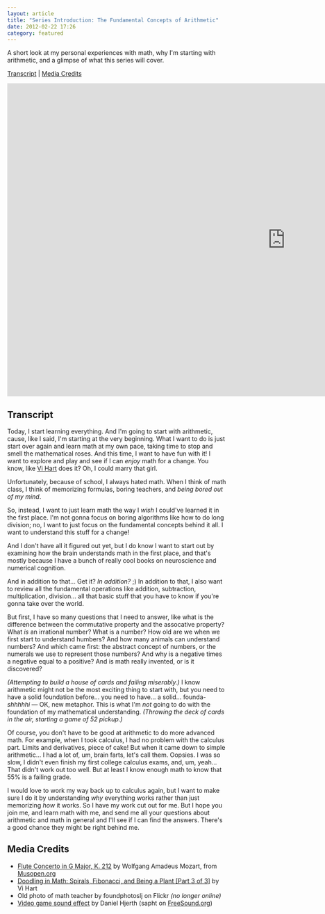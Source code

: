 ```yaml
---
layout: article
title: "Series Introduction: The Fundamental Concepts of Arithmetic"
date: 2012-02-22 17:26
category: featured
---
```

<p>A short look at my personal experiences with math, why I'm starting with arithmetic, and a glimpse of what this series will cover.</p>

<p><a href="http://learningnerd.com/arithmetic-intro/#article">Transcript</a> | <a href="http://learningnerd.com/arithmetic-intro/#credits">Media Credits</a></p>

<iframe width="1280" height="720" src="https://www.youtube.com/embed/IPY6cbQhcLU?controls=0" frameborder="0" allowfullscreen></iframe>

<h2 class="transcript">Transcript</h2>
<p>Today, I start learning everything. And I'm going to start  with arithmetic, cause, like I said, I'm starting at the very beginning. What I want to do is just start over again and learn math at my own pace, taking time to stop and smell the mathematical roses. And this time, I want to have fun with it! I want to explore and play and see if I can <em>enjoy</em> math for a change. You know, like <a href="http://vihart.com/">Vi Hart</a> does it? Oh, I could marry that girl.</p>

<p>Unfortunately, because of school, I always hated math. When I think of math class, I think of memorizing formulas, boring teachers,  and <em>being bored out of my mind</em>.</p>
<p>So, instead, I want to just learn math the way I <em>wish</em>  I could've learned it in the first place. I'm not gonna focus on boring algorithms like how to do long division; no, I want to just focus on the fundamental concepts behind it all. I want to understand this stuff for a change!</p>

<p>And I don't have all it figured out yet, but I do know I want to start out by examining how the brain understands math in the first place, and that's mostly because I have a bunch of really cool books on neuroscience and numerical cognition.</p>
<p>And in addition to that... Get it? <em>In addition?</em> ;) In addition to that, I also want to review all the fundamental operations  like addition, subtraction, multiplication, division... all that basic stuff that you have to know if you're gonna take over the world.</p>

<p>But first, I have so many questions that I need to answer, like what is the difference between the commutative property and the assocative property? What <em>is</em> an irrational number? What is a number? How old are we when we first start to understand humbers? And how many animals can understand numbers? And which came first: the abstract concept of numbers, or the numerals we use to represent those numbers? And why is a negative times a negative equal to a positive? And is  math really invented, or is it discovered?</p>

<p><em>(Attempting to build a house of cards and failing miserably.)</em> I know arithmetic might not be the most exciting thing to start with, but you need to have a solid foundation before... you need to have... a solid... founda-<em>shhhhhi</em> — OK, new metaphor. This is what I'm <em>not</em> going to do with the foundation of my mathematical understanding. <em>(Throwing the deck of cards in the air, starting a game of 52 pickup.)</em></p>

<p>Of course, you don't have to be good at arithmetic to do more advanced math. For example, when I took calculus, I had no problem with the calculus part. Limits and derivatives, piece of cake! But when it came down to simple arithmetic... I had a lot of, um,  brain farts, let's call them. Oopsies. I was so slow, I didn't even finish my first college calculus exams, and, um, yeah... That didn't work out too well. But at least I know enough math to know that 55% is a failing grade.</p>

<p>I would love to work my way back up to calculus again, but I want to make sure I do it by understanding <em>why</em> everything works rather than just memorizing <em>how</em> it works. So I have my work cut out for me. But I hope you join me, and learn math with me, and send me all your questions about arithmetic and math in general and I'll see if I can find the answers. There's a good chance they might be right behind me.</p>

<h2 id="credits">Media Credits</h2>

<ul>
<li><a href="http://musopen.org/music/piece/69">Flute Concerto in G Major, K. 212</a> by Wolfgang Amadeus Mozart, from <a href="http://musopen.org/">Musopen.org</a></li>

<li><a href="http://www.youtube.com/watch?v=14-NdQwKz9w">Doodling in Math: Spirals, Fibonacci, and Being a Plant [Part 3 of 3]</a> by Vi Hart</li>

<li>Old photo of math teacher by foundphotoslj on Flickr <em>(no longer online)</em></li>

<li><a href="http://www.freesound.org/people/sapht/sounds/61234/">Video game sound effect</a> by Daniel Hjerth (sapht on <a href="http://www.freesound.org/">FreeSound.org</a>)</li>
</ul>